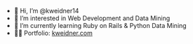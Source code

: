 - 👋 Hi, I’m @kweidner14
- 👀 I’m interested in Web Development and Data Mining
- 🌱 I’m currently learning Ruby on Rails & Python Data Mining
- 🐱‍🚀 Portfolio: <a href="https://kweidner.com">kweidner.com</a>

<!---
kweidner14/kweidner14 is a ✨ special ✨ repository because its `README.md` (this file) appears on your GitHub profile.
You can click the Preview link to take a look at your changes.
--->
